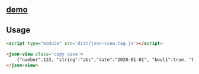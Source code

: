 ## [demo](//max.pub/hilite/)

## Usage
```html
<script type="module" src='dist/json-view.tag.js'></script>

<json-view class='copy save'>
	{"number":123, "string":"abc","date":"2020-01-01", "bool1":true, "bool2":false,  "dict":{"a":11,"b":"BB"}, "list":["one","two",333],"x":null}
</json-view>
```

<!-- <script type="module" src='dist/json-view.tag.js'></script>

<json-view style='width: 100%; padding: 1rem;'>
	{"number":123, "string":"abc","date":"2020-01-01", "bool1":true, "bool2":false,  "dict":{"a":11,"b":"BB"}, "list":["one","two",333],"x":null}
</json-view> -->


